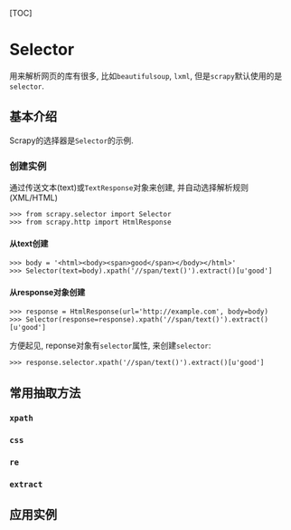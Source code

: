 [TOC]

# Selector

用来解析网页的库有很多, 比如`beautifulsoup`, `lxml`, 但是`scrapy`默认使用的是`selector`.

## 基本介绍

Scrapy的选择器是`Selector`的示例.

### 创建实例

通过传送文本(text)或`TextResponse`对象来创建, 并自动选择解析规则(XML/HTML)

```shell
>>> from scrapy.selector import Selector
>>> from scrapy.http import HtmlResponse
```

#### 从text创建

```shell
>>> body = '<html><body><span>good</span></body></html>'
>>> Selector(text=body).xpath('//span/text()').extract()[u'good']
```

#### 从response对象创建

```shell
>>> response = HtmlResponse(url='http://example.com', body=body)
>>> Selector(response=response).xpath('//span/text()').extract()
[u'good']
```

方便起见, reponse对象有`selector`属性, 来创建`selector`:

```shell
>>> response.selector.xpath('//span/text()').extract()[u'good']
```

## 常用抽取方法

### `xpath`

### `css`

### `re`

### `extract`

## 应用实例

